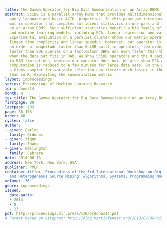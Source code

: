 ```yaml
---
title: The Gamma Operator for Big Data Summarization on an Array DBMS
abstract: SciDB is a parallel array DBMS that provides multidimensional arrays, a
  query language and basic ACID  properties. In this paper,we introduce a summarization
  matrix operator that computes sufficient statistics in one pass and in parallel
  on an array DBMS. Such sufficient statistics benefit a big family of statistical
  and machine learning models, including PCA, linear regression and variable selection.
  Experimental evaluation on a parallel cluster shows our matrix operator exhibits
  linear time complexity and linear speedup. Moreover, our operator is shown to be
  an order of magnitude faster than SciDB built-in operators, two orders of magnitude
  faster than SQL queries on a fast column DBMS and even faster than the R package
  when the data set fits in RAM. We show SciDB operators and the R package fail due
  to RAM limitations, whereas our operator does not. We also show PCA and linear regression
  computation is reduced to a few minutes for large data sets. On the other hand,
  a Gibbs sampler for variable selection can iterate much faster in the array DBMS
  than in R, exploiting the summarization matrix.
layout: inproceedings
series: Proceedings of Machine Learning Research
id: ordonez14
month: 0
tex_title: The Gamma Operator for Big Data Summarization on an Array DBMS
firstpage: 88
lastpage: 103
page: 88-103
order: 88
cycles: false
author:
- given: Carlos
  family: Ordonez
- given: Yiqun
  family: Zhang
- given: Wellington
  family: Cabrera
date: 2014-08-13
address: New York, New York, USA
publisher: PMLR
container-title: 'Proceedings of the 3rd International Workshop on Big Data, Streams
  and Heterogeneous Source Mining: Algorithms, Systems, Programming Models and Applications'
volume: '36'
genre: inproceedings
issued:
  date-parts:
  - 2014
  - 8
  - 13
pdf: http://proceedings.mlr.press/v36/ordonez14.pdf
# Format based on citeproc: http://blog.martinfenner.org/2013/07/30/citeproc-yaml-for-bibliographies/
---
```

